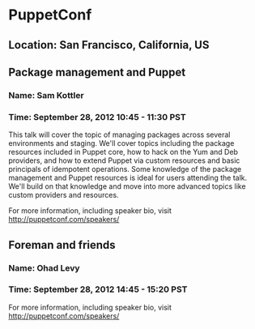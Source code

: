 # PuppetConf
## Location: San Francisco, California, US


## Package management and Puppet
### Name: Sam Kottler
### Time: September 28, 2012 10:45 - 11:30 PST

This talk will cover the topic of managing packages across several environments and staging. We'll cover topics including the package resources included in Puppet core, how to hack on the Yum and Deb providers, and how to extend Puppet via custom resources and basic principals of idempotent operations. Some knowledge of the package management and Puppet resources is ideal for users attending the talk. We'll build on that knowledge and move into more advanced topics like custom providers and resources.

For more information, including speaker bio, visit http://puppetconf.com/speakers/


## Foreman and friends
### Name: Ohad Levy
### Time: September 28, 2012 14:45 - 15:20 PST

For more information, including speaker bio, visit http://puppetconf.com/speakers/
